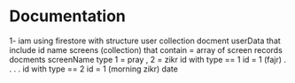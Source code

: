 #  Documentation

1- iam using firestore with structure 
user collection
docment userData that include
  id
  name
  screens (collection) that contain = array of screen records
    docments
       screenName
        type 1 = pray , 2 = zikr
        id with type == 1 
          id = 1 (fajr)
          .
          .
          .
          .
        id with type == 2
          id = 1 (morning zikr)
        date

